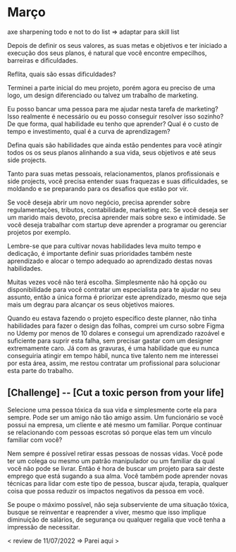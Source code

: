 # Março
<gravura>axe sharpening</gravura>
<design>todo e not to do list => adaptar para skill list</design>

Depois de definir os seus valores, as suas metas e objetivos e ter iniciado a execução dos seus planos, é natural que você encontre empecilhos, barreiras e dificuldades.

Reflita, quais são essas dificuldades?

Terminei a parte inicial do meu projeto, porém agora eu preciso de uma logo, um design diferenciado ou talvez um trabalho de marketing.

Eu posso bancar uma pessoa para me ajudar nesta tarefa de marketing? Isso realmente é necessário ou eu posso conseguir resolver isso sozinho? De que forma, qual habilidade eu tenho que aprender? Qual é o custo de tempo e investimento, qual é a curva de aprendizagem?

Defina quais são habilidades que ainda estão pendentes para você atingir todos os os seus planos alinhando a sua vida, seus objetivos e até seus side projects.

Tanto para suas metas pessoais, relacionamentos, planos profissionais e side projects, você precisa entender suas fraquezas e suas dificuldades, se moldando e se preparando para os desafios que estão por vir.

Se você deseja abrir um novo negócio, precisa aprender sobre regulamentações, tributos, contabilidade, marketing etc. Se você deseja ser um marido mais devoto, precisa aprender mais sobre sexo e intimidade. Se você deseja trabalhar com startup deve aprender a programar ou gerenciar projetos por exemplo.

Lembre-se que para cultivar novas habilidades leva muito tempo e dedicação, é importante definir suas prioridades também neste aprendizado e alocar o tempo adequado ao aprendizado destas novas habilidades.

Muitas vezes você não terá escolha. Simplesmente não há opção ou disponibilidade para você contratar um especialista para te ajudar no seu assunto, então a única forma é priorizar este aprendizado, mesmo que seja mais um degrau para alcançar os seus objetivos maiores.

Quando eu estava fazendo o projeto específico deste planner, não tinha habilidades para fazer o design das folhas, comprei um curso sobre Figma no Udemy por menos de 10 dolares e consegui um aprendizado razoável e suficiente para suprir esta falha, sem precisar gastar com um designer extremamente caro. Já com as gravuras, é uma habilidade que eu nunca conseguiria atingir em tempo hábil, nunca tive talento nem me interessei por esta área, assim, me restou contratar um profissional para solucionar esta parte do trabalho.

## [Challenge] -- [Cut a toxic person from your life]

Selecione uma pessoa tóxica da sua vida e simplesmente corte ela para sempre. Pode ser um amigo não tão amigo assim. Um funcionário se você possui na empresa, um cliente e até mesmo um familiar. Porque continuar se relacionando com pessoas escrotas só porque elas tem um vínculo familiar com você?

Nem sempre é possível retirar essas pessoas de nossas vidas. Você pode ter um colega ou mesmo um patrão manipulador ou um familiar da qual você não pode se livrar. Então é hora de buscar um projeto para sair deste emprego que está sugando a sua alma. Você também pode aprender novas técnicas para lidar com este tipo de pessoa, buscar ajuda, terapia, qualquer coisa que possa reduzir os impactos negativos da pessoa em você.

Se poupe o máximo possível, não seja subserviente de uma situação tóxica, busque se reinventar e reaprender a viver, mesmo que isso implique diminuição de salários, de segurança ou qualquer regalia que você tenha a impressão de necessitar.


< review de 11/07/2022 => Parei aqui >
